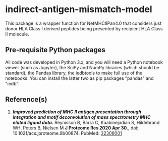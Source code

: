 # indirect-antigen-mismatch-model

This package is a wrapper function for NetMHCIIPan4.0 that considers just donor HLA Class I derived peptides being presented by recipient HLA Class II molecule.

## Pre-requisite Python packages

All code was developed in Python 3.x, and you will need a Python notebook viewer (such as Jupyter), the SciPy and NumPy libraries (which should be standard), the Pandas library, the iedbtools to make full use of the notebooks. You can install the latter two as pip packages "pandas" and "iedb".

## Reference(s)

1. ***Improved prediction of MHC II antigen presentation through integration and motif deconvolution of mass spectrometry MHC eluted ligand data.*** Reynisson B, Barra C, Kaabinejadian S, Hildebrand WH, Peters B, Nielsen M **J Proteome Res 2020 Apr 30.**, doi: 10.1021/acs.jproteome.9b00874. PubMed: [32308001](https://services.healthtech.dtu.dk/service.php?NetMHCIIpan-4.0)

